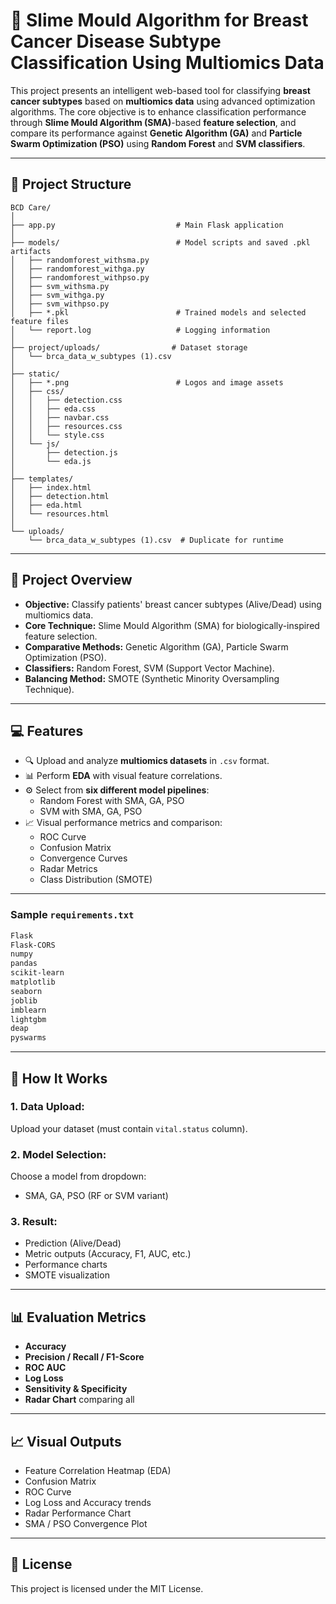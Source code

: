 # 🧠 Slime Mould Algorithm for Breast Cancer Disease Subtype Classification Using Multiomics Data

This project presents an intelligent web-based tool for classifying **breast cancer subtypes** based on **multiomics data** using advanced optimization algorithms. The core objective is to enhance classification performance through **Slime Mould Algorithm (SMA)**-based **feature selection**, and compare its performance against **Genetic Algorithm (GA)** and **Particle Swarm Optimization (PSO)** using **Random Forest** and **SVM classifiers**.

---

## 📁 Project Structure

```
BCD Care/
│
├── app.py                           # Main Flask application
│
├── models/                          # Model scripts and saved .pkl artifacts
│   ├── randomforest_withsma.py
│   ├── randomforest_withga.py
│   ├── randomforest_withpso.py
│   ├── svm_withsma.py
│   ├── svm_withga.py
│   ├── svm_withpso.py
│   ├── *.pkl                        # Trained models and selected feature files
│   └── report.log                   # Logging information
│
├── project/uploads/                # Dataset storage
│   └── brca_data_w_subtypes (1).csv
│
├── static/
│   ├── *.png                        # Logos and image assets
│   ├── css/
│   │   ├── detection.css
│   │   ├── eda.css
│   │   ├── navbar.css
│   │   ├── resources.css
│   │   └── style.css
│   └── js/
│       ├── detection.js
│       └── eda.js
│
├── templates/
│   ├── index.html
│   ├── detection.html
│   ├── eda.html
│   └── resources.html
│
└── uploads/
    └── brca_data_w_subtypes (1).csv  # Duplicate for runtime
```

---

## 🔬 Project Overview

- **Objective:** Classify patients' breast cancer subtypes (Alive/Dead) using multiomics data.
- **Core Technique:** Slime Mould Algorithm (SMA) for biologically-inspired feature selection.
- **Comparative Methods:** Genetic Algorithm (GA), Particle Swarm Optimization (PSO).
- **Classifiers:** Random Forest, SVM (Support Vector Machine).
- **Balancing Method:** SMOTE (Synthetic Minority Oversampling Technique).

---

## 💻 Features

- 🔍 Upload and analyze **multiomics datasets** in `.csv` format.
- 📊 Perform **EDA** with visual feature correlations.
- ⚙️ Select from **six different model pipelines**:
  - Random Forest with SMA, GA, PSO
  - SVM with SMA, GA, PSO
- 📈 Visual performance metrics and comparison:
  - ROC Curve
  - Confusion Matrix
  - Convergence Curves
  - Radar Metrics
  - Class Distribution (SMOTE)

---


### Sample `requirements.txt`

```txt
Flask
Flask-CORS
numpy
pandas
scikit-learn
matplotlib
seaborn
joblib
imblearn
lightgbm
deap
pyswarms
```

---


## 🧪 How It Works

### 1. Data Upload:
Upload your dataset (must contain `vital.status` column).

### 2. Model Selection:
Choose a model from dropdown:
- SMA, GA, PSO (RF or SVM variant)

### 3. Result:
- Prediction (Alive/Dead)
- Metric outputs (Accuracy, F1, AUC, etc.)
- Performance charts
- SMOTE visualization

---

## 📊 Evaluation Metrics

- **Accuracy**
- **Precision / Recall / F1-Score**
- **ROC AUC**
- **Log Loss**
- **Sensitivity & Specificity**
- **Radar Chart** comparing all

---

## 📈 Visual Outputs

- Feature Correlation Heatmap (EDA)
- Confusion Matrix
- ROC Curve
- Log Loss and Accuracy trends
- Radar Performance Chart
- SMA / PSO Convergence Plot

---

## 📜 License

This project is licensed under the MIT License.

